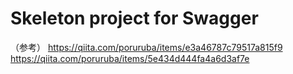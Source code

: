# Skeleton project for Swagger

（参考）
https://qiita.com/poruruba/items/e3a46787c79517a815f9
https://qiita.com/poruruba/items/5e434d444fa4a6d3af7e
